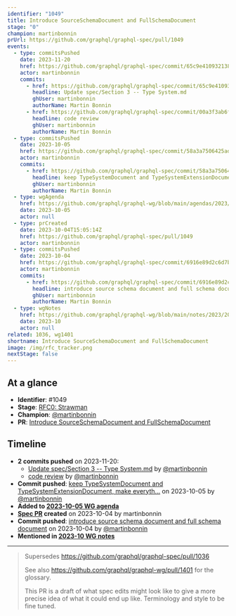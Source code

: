 ```yaml
---
identifier: "1049"
title: Introduce SourceSchemaDocument and FullSchemaDocument
stage: "0"
champion: martinbonnin
prUrl: https://github.com/graphql/graphql-spec/pull/1049
events:
  - type: commitsPushed
    date: 2023-11-20
    href: https://github.com/graphql/graphql-spec/commit/65c9e4109321381369b6ea16fd85ba644b1f70b0
    actor: martinbonnin
    commits:
      - href: https://github.com/graphql/graphql-spec/commit/65c9e4109321381369b6ea16fd85ba644b1f70b0
        headline: Update spec/Section 3 -- Type System.md
        ghUser: martinbonnin
        authorName: Martin Bonnin
      - href: https://github.com/graphql/graphql-spec/commit/00a3f3ab6fa14527d231d0ea4c928af03474c4d0
        headline: code review
        ghUser: martinbonnin
        authorName: Martin Bonnin
  - type: commitsPushed
    date: 2023-10-05
    href: https://github.com/graphql/graphql-spec/commit/58a3a7506425adb7625647c56bba51f4c3a606e0
    actor: martinbonnin
    commits:
      - href: https://github.com/graphql/graphql-spec/commit/58a3a7506425adb7625647c56bba51f4c3a606e0
        headline: keep TypeSystemDocument and TypeSystemExtensionDocument, make everyth…
        ghUser: martinbonnin
        authorName: Martin Bonnin
  - type: wgAgenda
    href: https://github.com/graphql/graphql-wg/blob/main/agendas/2023/10-Oct/05-wg-primary.md
    date: 2023-10-05
    actor: null
  - type: prCreated
    date: 2023-10-04T15:05:14Z
    href: https://github.com/graphql/graphql-spec/pull/1049
    actor: martinbonnin
  - type: commitsPushed
    date: 2023-10-04
    href: https://github.com/graphql/graphql-spec/commit/6916e89d2c6d7b7c7113e29cad5f625d10d831d8
    actor: martinbonnin
    commits:
      - href: https://github.com/graphql/graphql-spec/commit/6916e89d2c6d7b7c7113e29cad5f625d10d831d8
        headline: introduce source schema document and full schema document
        ghUser: martinbonnin
        authorName: Martin Bonnin
  - type: wgNotes
    href: https://github.com/graphql/graphql-wg/blob/main/notes/2023/2023-10.md
    date: 2023-10
    actor: null
related: 1036, wg1401
shortname: Introduce SourceSchemaDocument and FullSchemaDocument
image: /img/rfc_tracker.png
nextStage: false
---
```


## At a glance

- **Identifier**: #1049
- **Stage**: [RFC0: Strawman](https://github.com/graphql/graphql-spec/blob/main/CONTRIBUTING.md#stage-0-strawman)
- **Champion**: [@martinbonnin](https://github.com/martinbonnin)
- **PR**: [Introduce SourceSchemaDocument and FullSchemaDocument](https://github.com/graphql/graphql-spec/pull/1049)

<!-- BEGIN_CUSTOM_TEXT -->



<!-- END_CUSTOM_TEXT -->

## Timeline

- **2 commits pushed** on 2023-11-20:
  - [Update spec/Section 3 -- Type System.md](https://github.com/graphql/graphql-spec/commit/65c9e4109321381369b6ea16fd85ba644b1f70b0) by [@martinbonnin](https://github.com/martinbonnin)
  - [code review](https://github.com/graphql/graphql-spec/commit/00a3f3ab6fa14527d231d0ea4c928af03474c4d0) by [@martinbonnin](https://github.com/martinbonnin)
- **Commit pushed**: [keep TypeSystemDocument and TypeSystemExtensionDocument, make everyth…](https://github.com/graphql/graphql-spec/commit/58a3a7506425adb7625647c56bba51f4c3a606e0) on 2023-10-05 by [@martinbonnin](https://github.com/martinbonnin)
- **Added to [2023-10-05 WG agenda](https://github.com/graphql/graphql-wg/blob/main/agendas/2023/10-Oct/05-wg-primary.md)**
- **[Spec PR](https://github.com/graphql/graphql-spec/pull/1049) created** on 2023-10-04 by martinbonnin
- **Commit pushed**: [introduce source schema document and full schema document](https://github.com/graphql/graphql-spec/commit/6916e89d2c6d7b7c7113e29cad5f625d10d831d8) on 2023-10-04 by [@martinbonnin](https://github.com/martinbonnin)
- **Mentioned in [2023-10 WG notes](https://github.com/graphql/graphql-wg/blob/main/notes/2023/2023-10.md)**

<!-- VERBATIM -->

---

> Supersedes https://github.com/graphql/graphql-spec/pull/1036
> 
> See also https://github.com/graphql/graphql-wg/pull/1401 for the glossary.
> 
> This PR is a draft of what spec edits might look like to give a more precise idea of what it could end up like. Terminology and style to be fine tuned.
